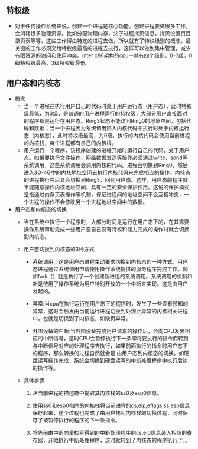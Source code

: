 ## 特权级
* 对于任何操作系统来说，创建一个进程是核心功能。创建进程要做很多工作，会消耗很多物理资源。比如分配物理内存，父子进程拷贝信息，拷贝设置页目录页表等等，这些工作得由特定的进程去做，所以就有了特权级别的概念。最关键的工作必须交给特权级最高的进程去执行，这样可以做到集中管理，减少有限资源的访问和使用冲突。inter x86架构的cpu一共有四个级别，0-3级，0级特权级最高，3级特权级最低。

## 用户态和内核态
* 概念
    *  当一个进程在执行用户自己的代码时处于用户运行态（用户态），此时特权级最低，为3级，是普通的用户进程运行的特权级，大部分用户直接面对的程序都是运行在用户态。Ring3状态不能访问Ring0的地址空间，包括代码和数据；当一个进程因为系统调用陷入内核代码中执行时处于内核运行态（内核态），此时特权级最高，为0级。执行的内核代码会使用当前进程的内核栈，每个进程都有自己的内核栈。
    * 用户运行一个程序，该程序创建的进程开始时运行自己的代码，处于用户态。如果要执行文件操作、网络数据发送等操作必须通过write、send等系统调用，这些系统调用会调用内核的代码。进程会切换到Ring0，然后进入3G-4G中的内核地址空间去执行内核代码来完成相应的操作。内核态的进程执行完后又会切换到Ring3，回到用户态。这样，用户态的程序就不能随意操作内核地址空间，具有一定的安全保护作用。这说的保护模式是指通过内存页表操作等机制，保证进程间的地址空间不会互相冲突，一个进程的操作不会修改另一个进程地址空间中的数据。
* 用户态和内核态的切换
    * 当在系统中执行一个程序时，大部分时间是运行在用户态下的，在其需要操作系统帮助完成一些用户态自己没有特权和能力完成的操作时就会切换到内核态。
    * 用户态切换到内核态的3种方式

        * 系统调用：这是用户态进程主动要求切换到内核态的一种方式。用户态进程通过系统调用申请使用操作系统提供的服务程序完成工作。例如fork（）就是执行了一个创建新进程的系统调用。系统调用的机制和新是使用了操作系统为用户特别开放的一个中断来实现。这是由用户发起的。

        * 异常:当cpu在执行运行在用户态下的程序时，发生了一些没有预知的异常，这时会触发由当前运行进程切换到处理此异常的内核相关进程中，也就是切换到了内核态，如缺页异常。

        * 外围设备的中断:当外围设备完成用户请求的操作后，会向CPU发出相应的中断信号，这时CPU会暂停执行下一条即将要执行的指令而转到与中断信号对应的处理程序去执行，如果前面执行的指令时用户态下的程序，那么转换的过程自然就会是 由用户态到内核态的切换。如硬盘读写操作完成，系统会切换到硬盘读写的中断处理程序中执行后边的操作等。

    * 具体步骤

        1. 从当前进程的描述符中提取其内核栈的ss0及esp0信息。

        2. 使用ss0和esp0指向的内核栈将当前进程的cs,eip,eflags,ss,esp信息保存起来，这个过程也完成了由用户栈到内核栈的切换过程，同时保存了被暂停执行的程序的下一条指令。

        3. 将先前由中断向量检索得到的中断处理程序的cs,eip信息装入相应的寄存器，开始执行中断处理程序，这时就转到了内核态的程序执行了。。

    

        

        

